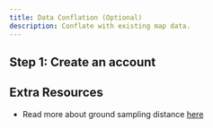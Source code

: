 ```yaml
---
title: Data Conflation (Optional)
description: Conflate with existing map data.
---
```


## Step 1: Create an account

## Extra Resources

- Read more about ground sampling distance [here](https://test.org)

